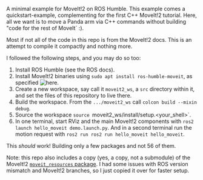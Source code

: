 A minimal example for MoveIt!2 on ROS Humble. 
This example comes a quickstart-example, complementing for the first C++ MoveIt!2 tutorial. Here, all we want is to move a Panda arm via C++ commands without building "code for the rest of MoveIt` :).

Most if not all of the code in this repo is from the MoveIt!2 docs. This is an attempt to compile it compactly and nothing more.

I followed the following steps, and you may do so too:
1. Install ROS Humble (see the ROS docs).
2. Install MoveIt!2 binaries using `sudo apt install ros-humble-moveit`, as specified ![here]([here](https://moveit.ros.org/install-moveit2/binary/)https://moveit.ros.org/install-moveit2/binary).
3. Create a new workspace, say call it `moveit2_ws`, a `src` directory within it, and set the files of this repository to live there.
4. Build the workspace. From the `.../moveit2_ws` call `colcon build --mixin debug`.
5. Source the workspace `source `moveit2_ws/install/setup.<your_shell>`.
6. In one terminal, start RViz and the main MoveIt!2 components with `ros2 launch hello_moveit demo.launch.py`. And in a second terminal run the motion request with `ros2 run ros2 run hello_moveit hello_moveit`.

This _should_ work! Building only a few packages and not 56 of them.

Note: this repo also includes a copy (yes, a copy, not a submodule) of the MoveIt!2 [`moveit_resources` package](https://github.com/ros-planning/moveit2/tree/humble). I had some issues with ROS version mismatch and MoveIt!2 branches, so I just copied it over for faster setup.